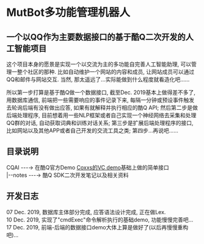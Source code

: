 # MutBot多功能管理机器人

## 一个以QQ作为主要数据接口的基于酷Q二次开发的人工智能项目

这个项目本身的愿景是实现一个以交流为主的多功能自完善人工智能助理, 可以管理一整个社区的那种. 比如自动维护一个网站的内容和成员, 让网站成员可以通过QQ和邮件与网站交互. 当然, 那太遥远了...实际能做到什么程度就看造化吧......

所以第一步打算是基于酷Q做一个数据接口, 截至Dec. 2019基本上做得差不多了, 用数据库通信, 前端把一些需要响应的事件记录下来, 每隔一分钟或预设事件触发去轮询后端有没有做出应答, 如果有就解释并执行相应的酷Q API; 然后第二步是做后端处理程序, 目前想着用一些NLP框架或者自己实现一个神经网络去采集和处理QQ群的对话, 自动获取词典和训练对话关系; 第三步是扩展后端处理程序的接口, 比如网站以及其他APP或者自己开发的交流工具之类; 第四步...再说吧......

## 目录说明

CQAI ---→ 在酷Q官方Demo [Coxxs的VC demo](https://github.com/CoolQ/cqsdk-vc "CoolQ/cqsdk-vc")基础上做的简单接口  
|--notes ---→ 酷Q SDK二次开发笔记以及相关资料  

## 开发日志

07 Dec. 2019, 数据库主体部分完成, 应答语法设计完成, 正在做Lex.  
10 Dec. 2019, 实现了"cmdExec"命令解析执行的基础demo, 功能慢慢完善吧...  
17 Dec. 2019, 前端-后端的数据接口demo大体上算是做好了(以后再慢慢重构吧)...

